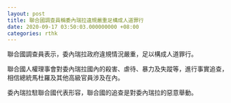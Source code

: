 ```yaml
---
layout: post
title: 聯合國調查員稱委內瑞拉違規嚴重足構成人道罪行
date: 2020-09-17 03:50:03.000000000 +08:00
categories: rthk
---
```


聯合國調查員表示，委內瑞拉政府違規情況嚴重，足以構成人道罪行。

聯合國人權理事會對委內瑞拉國內的殺害、虐待、暴力及失蹤等，進行事實追查，相信總統馬杜羅及其他高級官員涉及在內。

委內瑞拉駐聯合國代表形容，聯合國的追查是對委內瑞拉的惡意舉動。
